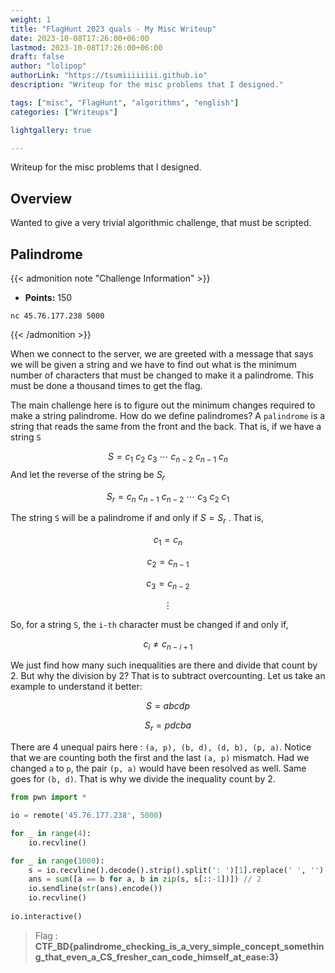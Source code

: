 ```yaml
---
weight: 1
title: "FlagHunt 2023 quals - My Misc Writeup"
date: 2023-10-08T17:26:00+06:00
lastmod: 2023-10-08T17:26:00+06:00
draft: false
author: "lolipop"
authorLink: "https://tsumiiiiiiii.github.io"
description: "Writeup for the misc problems that I designed."

tags: ["misc", "FlagHunt", "algorithms", "english"]
categories: ["Writeups"]

lightgallery: true

---
```


Writeup for the misc problems that I designed.

<!--more-->

## Overview

Wanted to give a very trivial algorithmic challenge, that must be scripted. 

## Palindrome

{{< admonition note "Challenge Information" >}}
* **Points:** 150

`nc 45.76.177.238 5000`

{{< /admonition >}}


When we connect to the server, we are greeted with a message that says we will be given a string and we have to find out what is the minimum number of characters that must be changed to make it a palindrome. This must be done a thousand times to get the flag. 

The main challenge here is to figure out the minimum changes required to make a string palindrome. How do we define palindromes? A `palindrome` is a string that reads the same from the front and the back. That is, if we have a string `S`

$$S = c_1 \ c_2  \ c_3 \ \cdots \ c_{n - 2} \ c_{n - 1} \ c_{n} $$ And let the reverse of the string be $S_r$ 

$$S_r = c_{n} \ c_{n - 1}  \ c_{n - 2} \ \cdots \ c_{3} \ c_{2} \ c_{1}$$

The string `S` will be a palindrome if and only if $S = S_{r}$ . That is, 

$$ c_1 = c_{n}$$

$$c_2 = c_{n - 1}$$

$$c_3 = c_{n - 2}$$

$$ \vdots$$

So, for a string `S`, the `i-th` character must be changed if and only if,

$$c_i \neq c_{n - i + 1}$$

We just find how many such inequalities are there and divide that count by 2. But why the division by 2? That is to subtract overcounting. Let us take an example to understand it better:

$$S = abcdp$$

$$S_r = pdcba$$

There are 4 unequal pairs here : `(a, p), (b, d), (d, b), (p, a)`.
Notice that we are counting both the first and the last `(a, p)` mismatch. Had we changed `a` to `p`, the pair `(p, a)` would have been resolved as well. Same goes for `(b, d)`. That is why we divide the inequality count by 2. 

```python
from pwn import *

io = remote('45.76.177.238', 5000)

for _ in range(4):
    io.recvline()

for _ in range(1000):
    s = io.recvline().decode().strip().split(': ')[1].replace(' ', '')
    ans = sum([a == b for a, b in zip(s, s[::-1])]) // 2
    io.sendline(str(ans).encode())
    io.recvline()
    
io.interactive()
```

> Flag : **CTF_BD{palindrome_checking_is_a_very_simple_concept_something_that_even_a_CS_fresher_can_code_himself_at_ease:3}**

